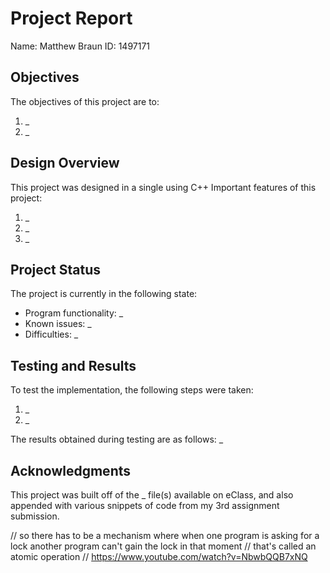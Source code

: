 # Project Report

Name: Matthew Braun
ID: 1497171

## Objectives

The objectives of this project are to: 
1. _
2. _

## Design Overview

This project was designed in a single using C++
Important features of this project:
1. _
2. _
3. _

## Project Status

The project is currently in the following state:

- Program functionality: _
- Known issues: _
- Difficulties: _

## Testing and Results

To test the implementation, the following steps were taken:

1. _
2. _

The results obtained during testing are as follows:
_

## Acknowledgments
<!-- TODO: Edit below -->
This project was built off of the _ file(s) available on eClass, and also appended with various snippets of code from my 3rd assignment submission.  

// so there has to be a mechanism where when one program is asking for a lock another program can't gain the lock in that moment 
// that's called an atomic operation 
// https://www.youtube.com/watch?v=NbwbQQB7xNQ